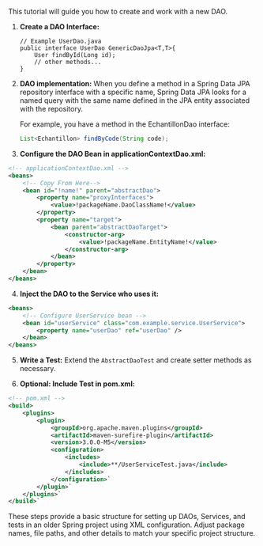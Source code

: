 This tutorial will guide you how to create and work with a new DAO.

1. **Create a DAO Interface:**
   ```
   // Example UserDao.java
   public interface UserDao GenericDaoJpa<T,T>{
       User findById(Long id);
       // other methods...
   }
   ```

2. **DAO implementation:**
   When you define a method in a Spring Data JPA repository interface with a specific name, Spring Data JPA looks for a named query with the same name defined in the JPA entity associated with the repository.
   
   For example, you have a method in the EchantillonDao interface:
   ```java
   List<Echantillon> findByCode(String code);
   ```
   
3. **Configure the DAO Bean in applicationContextDao.xml:**
```xml
<!-- applicationContextDao.xml -->
<beans>
    <!-- Copy From Here-->
    <bean id="!name!" parent="abstractDao">
        <property name="proxyInterfaces">
            <value>!packageName.DaoClassName!</value>
        </property>
        <property name="target">
            <bean parent="abstractDaoTarget">
                <constructor-arg>
                    <value>!packageName.EntityName!</value>
                </constructor-arg>
            </bean>
        </property>
    </bean>
</beans>
```

4. **Inject the DAO to the Service who uses it:**
```xml
<beans>
    <!-- Configure UserService bean -->
    <bean id="userService" class="com.example.service.UserService">
        <property name="userDao" ref="userDao" />
    </bean>
</beans>
```

5. **Write a Test:**
Extend the `AbstractDaoTest` and create setter methods as necessary.

6. **Optional: Include Test in pom.xml:**
```xml
<!-- pom.xml -->
<build>
    <plugins>
        <plugin>
            <groupId>org.apache.maven.plugins</groupId>
            <artifactId>maven-surefire-plugin</artifactId>
            <version>3.0.0-M5</version>
            <configuration>
                <includes>
                    <include>**/UserServiceTest.java</include>
                </includes>
            </configuration>`
        </plugin>`
    </plugins>`
</build>`
```

These steps provide a basic structure for setting up DAOs, Services, and tests in an older Spring project using XML configuration. Adjust package names, file paths, and other details to match your specific project structure.
